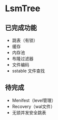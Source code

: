# LsmTree

## 已完成功能
- 跳表（有锁）
- 缓存
- 内存池
- 布隆过滤器
- 文件编码
- sstable 文件查找

## 待完成
- Menifest（level管理）
- Recovery（wal文件）
- 无锁并发安全跳表
